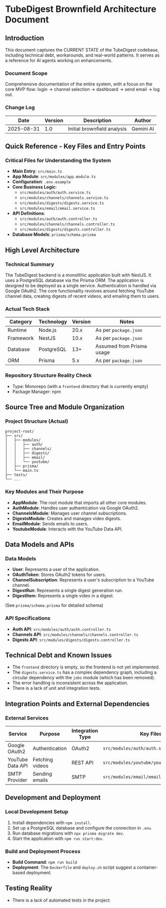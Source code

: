# TubeDigest Brownfield Architecture Document

## Introduction

This document captures the CURRENT STATE of the TubeDigest codebase, including technical debt, workarounds, and real-world patterns. It serves as a reference for AI agents working on enhancements.

### Document Scope

Comprehensive documentation of the entire system, with a focus on the core MVP flow: login -> channel selection -> dashboard -> send email -> log out.

### Change Log

| Date       | Version | Description                 | Author    |
| ---------- | ------- | --------------------------- | --------- |
| 2025-08-31 | 1.0     | Initial brownfield analysis | Gemini AI |

## Quick Reference - Key Files and Entry Points

### Critical Files for Understanding the System

- **Main Entry**: `src/main.ts`
- **App Module**: `src/modules/app.module.ts`
- **Configuration**: `.env.example`
- **Core Business Logic**:
  - `src/modules/auth/auth.service.ts`
  - `src/modules/channels/channels.service.ts`
  - `src/modules/digests/digests.service.ts`
  - `src/modules/email/email.service.ts`
- **API Definitions**:
  - `src/modules/auth/auth.controller.ts`
  - `src/modules/channels/channels.controller.ts`
  - `src/modules/digests/digests.controller.ts`
- **Database Models**: `prisma/schema.prisma`

## High Level Architecture

### Technical Summary

The TubeDigest backend is a monolithic application built with NestJS. It uses a PostgreSQL database via the Prisma ORM. The application is designed to be deployed as a single service. Authentication is handled via Google OAuth2. The core functionality revolves around fetching YouTube channel data, creating digests of recent videos, and emailing them to users.

### Actual Tech Stack

| Category  | Technology | Version | Notes                      |
| --------- | ---------- | ------- | -------------------------- |
| Runtime   | Node.js    | 20.x    | As per `package.json`      |
| Framework | NestJS     | 10.x    | As per `package.json`      |
| Database  | PostgreSQL | 13+     | Assumed from Prisma usage  |
| ORM       | Prisma     | 5.x     | As per `package.json`      |

### Repository Structure Reality Check

- Type: Monorepo (with a `frontend` directory that is currently empty)
- Package Manager: npm

## Source Tree and Module Organization

### Project Structure (Actual)

```text
project-root/
├── src/
│   ├── modules/
│   │   ├── auth/
│   │   ├── channels/
│   │   ├── digests/
│   │   ├── email/
│   │   └── youtube/
│   ├── prisma/
│   └── main.ts
├── tests/
└── ...
```

### Key Modules and Their Purpose

- **AppModule**: The root module that imports all other core modules.
- **AuthModule**: Handles user authentication via Google OAuth2.
- **ChannelsModule**: Manages user channel subscriptions.
- **DigestsModule**: Creates and manages video digests.
- **EmailModule**: Sends emails to users.
- **YoutubeModule**: Interacts with the YouTube Data API.

## Data Models and APIs

### Data Models

- **User**: Represents a user of the application.
- **OAuthToken**: Stores OAuth2 tokens for users.
- **ChannelSubscription**: Represents a user's subscription to a YouTube channel.
- **DigestRun**: Represents a single digest generation run.
- **DigestItem**: Represents a single video in a digest.

(See `prisma/schema.prisma` for detailed schema)

### API Specifications

- **Auth API**: `src/modules/auth/auth.controller.ts`
- **Channels API**: `src/modules/channels/channels.controller.ts`
- **Digests API**: `src/modules/digests/digests.controller.ts`

## Technical Debt and Known Issues

- The `frontend` directory is empty, so the frontend is not yet implemented.
- The `digests.service.ts` has a complex dependency graph, including a circular dependency with the `jobs` module (which has been removed).
- The error handling is inconsistent across the application.
- There is a lack of unit and integration tests.

## Integration Points and External Dependencies

### External Services

| Service         | Purpose         | Integration Type | Key Files                      |
| --------------- | --------------- | ---------------- | ------------------------------ |
| Google OAuth2   | Authentication  | OAuth2           | `src/modules/auth/auth.service.ts` |
| YouTube Data API| Fetching videos | REST API         | `src/modules/youtube/youtube.service.ts` |
| SMTP Provider   | Sending emails  | SMTP             | `src/modules/email/email.service.ts` |

## Development and Deployment

### Local Development Setup

1. Install dependencies with `npm install`.
2. Set up a PostgreSQL database and configure the connection in `.env`.
3. Run database migrations with `npx prisma migrate dev`.
4. Start the application with `npm run start:dev`.

### Build and Deployment Process

- **Build Command**: `npm run build`
- **Deployment**: The `Dockerfile` and `deploy.sh` script suggest a container-based deployment.

## Testing Reality

- There is a lack of automated tests in the project.
